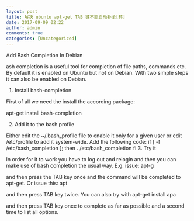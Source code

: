 ```yaml
---
layout: post
title: 解决 ubuntu apt-get TAB 键不能自动补全[转]
date: 2017-09-09 02:22
author: admin
comments: true
categories: [Uncategorized]
---
```

Add Bash Completion In Debian

ash completion is a useful tool for completion of file paths, commands etc. By default it is enabled on Ubuntu but not on Debian. With two simple steps it can also be enabled on Debian.

1. Install bash-completion

First of all we need the install the according package:

apt-get install bash-completion

2. Add it to the bash profile

Either edit the ~/.bash_profile file to enable it only for a given user or edit /etc/profile to add it system-wide. Add the following code:
if [ -f /etc/bash_completion ]; then
. /etc/bash_completion
fi
3. Try it

In order for it to work you have to log out and relogin and then you can make use of bash completion the usual way. E.g. issue:
apt-g

and then press the TAB key once and the command will be completed to apt-get. Or issue this:
apt

and then press TAB key twice. You can also try with
apt-get install apa

and then press TAB key once to complete as far as possible and a second time to list all options.
